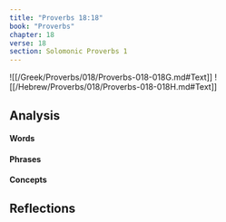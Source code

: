 ```yaml
---
title: "Proverbs 18:18"
book: "Proverbs"
chapter: 18
verse: 18
section: Solomonic Proverbs 1
---
```

![[/Greek/Proverbs/018/Proverbs-018-018G.md#Text]]
![[/Hebrew/Proverbs/018/Proverbs-018-018H.md#Text]]

## Analysis

#### Words

#### Phrases

#### Concepts

## Reflections
